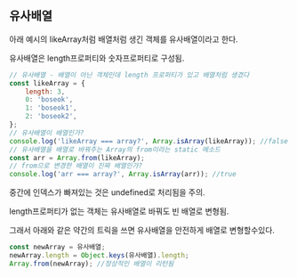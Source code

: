 ## 유사배열

아래 예시의 likeArray처럼 배열처럼 생긴 객체를 유사배열이라고 한다.

유사배열은 length프로퍼티와 숫자프로퍼티로 구성됨.
```js
// 유사배열 - 배열이 아닌 객체인데 length 프로퍼티가 있고 배열처럼 생겼다
const likeArray = {
    length: 3,
    0: 'boseok',
    1: 'boseok1',
    2: 'boseok2',
};
// 유사배열이 배열인가?
console.log('likeArray === array?', Array.isArray(likeArray)); //false
// 유사배열을 배열로 바꿔주는 Array의 from이라는 static 메소드
const arr = Array.from(likeArray);
// from으로 변경한 배열이 진짜 배열인가?
console.log('arr === array?', Array.isArray(arr)); //true
```

중간에 인덱스가 빠져있는 것은 undefined로 처리됨을 주의.

length프로퍼티가 없는 객체는 유사배열로 바꿔도 빈 배열로 변형됨.

그래서 아래와 같은 약간의 트릭을 쓰면 유사배열을 안전하게 배열로 변형할수있다.
```js
const newArray = 유사배열;
newArray.length = Object.keys(유사배열).length;
Array.from(newArray); //정상적인 배열이 리턴됨
```

